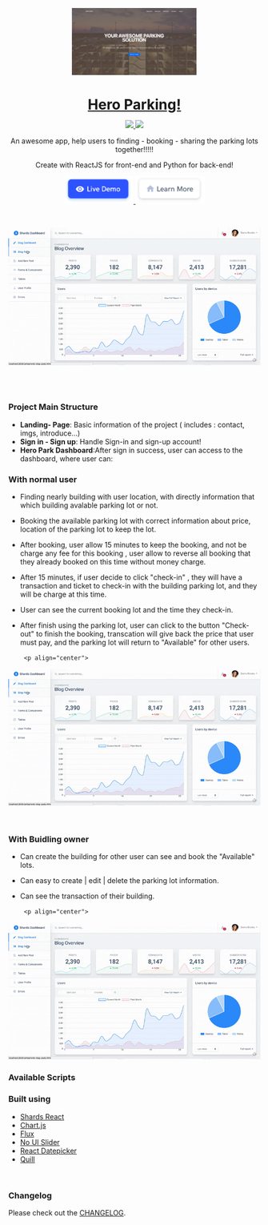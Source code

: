 <p align="center">
<a href="https://hero-park.netlify.com/">
<img src="assets/preview.png" width="250" />
</a>
</p>

<h1 align="center" style="border-bottom: none !important; margin-bottom: 5px !important;"><a href="https://hero-park.netlify.com/">Hero Parking!</a></h1>
<p align="center">
  <a href="#">
    <img src="https://img.shields.io/badge/License-MIT-brightgreen.svg" />
  </a>
  <a href="https://twitter.com/designrevision">
    <img src="https://img.shields.io/twitter/follow/DesignRevision.svg?style=social&label=Follow" />
  </a>
</p>

<p align="center">
An awesome app, help users to finding - booking - sharing the parking lots together!!!!!
</p>
<p align="center"> Create with ReactJS for front-end and Python for back-end!</p>
<p align="center">
  <a href=" https://hero-park.netlify.com/">
    <img height="55px" src="assets/btn-live-preview.png" />
  </a>
  <a href="https://designrevision.com/downloads/shards-dashboard-lite-react">
    <img height="55px" src="assets/btn-learn-more.png" />
  </a>
</p>

<br />

<p align="center">
<a href="https://designrevision.com/downloads/shards-dashboard-lite-react">
<img src="assets/demo-preview.gif" width="650" />
</a>
</p>

<br />


<br />


### Project Main Structure

- **Landing- Page**: Basic information of the project ( includes : contact, imgs, introduce...)
- **Sign in - Sign up**: Handle Sign-in and sign-up account!
- **Hero Park Dashboard**:After sign in success, user can access to the dashboard, where user can:
### With normal user
- Finding nearly building with user location, with directly information that which building avalable parking lot or not.
- Booking the available parking lot with correct information about price, location of the parking lot to keep the lot.
- After booking, user allow 15 minutes to keep the booking, and not be charge any fee for this booking , user allow to reverse all booking that they already booked on this time without money charge.
- After 15 minutes, if user decide to click "check-in" , they will have a transaction and ticket to check-in with the building parking lot, and they will be charge at this time.
- User can see the current booking lot and the time they check-in.
- After finish using the parking lot, user can click to the button "Check-out" to finish the booking, transcation will give back the price that user must pay, and the parking lot will return to "Available" for other users.
    <br />



       <p align="center">
<a href="https://designrevision.com/downloads/shards-dashboard-lite-react">
<img src="assets/demo-preview.gif" width="650" />
</a>
</p>
<br />

### With Buidling owner
- Can create the building for other user can see and book the "Available" lots.
- Can easy to create | edit | delete the parking lot information.
- Can see the transaction of their building.
    <br />


       <p align="center">
<a href="https://designrevision.com/downloads/shards-dashboard-lite-react">
<img src="assets/demo-preview.gif" width="650" />
</a>
</p>


### Available Scripts



### Built using

- [Shards React](https://github.com/designrevision/shards-react)
- [Chart.js](https://www.chartjs.org/)
- [Flux](https://facebook.github.io/flux/)
- [No UI Slider](https://refreshless.com/nouislider/)
- [React Datepicker](https://www.npmjs.com/package/react-datepicker)
- [Quill](https://quilljs.com/)

<br />

### Changelog

Please check out the [CHANGELOG](CHANGELOG.md).

